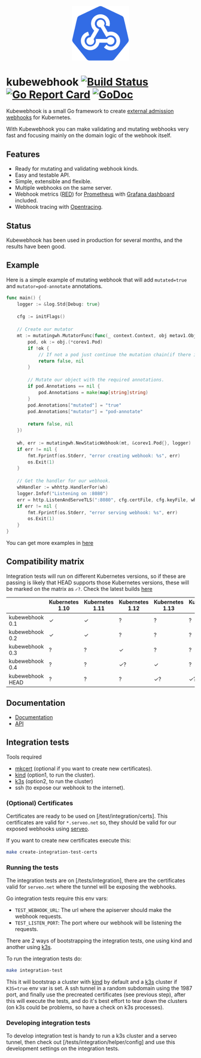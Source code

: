 <p align="center">
    <img src="logo/kubewebhook_logo@0,5x.png" width="30%" align="center" alt="kubewebhook">
</p>

# kubewebhook [![Build Status][travis-image]][travis-url] [![Go Report Card][goreport-image]][goreport-url] [![GoDoc][godoc-image]][godoc-url]

Kubewebhook is a small Go framework to create [external admission webhooks][aw-url] for Kubernetes.

With Kubewebhook you can make validating and mutating webhooks very fast and focusing mainly on the domain logic of the webhook itself.

## Features

- Ready for mutating and validating webhook kinds.
- Easy and testable API.
- Simple, extensible and flexible.
- Multiple webhooks on the same server.
- Webhook metrics ([RED][red-metrics-url]) for [Prometheus][prometheus-url] with [Grafana dashboard][grafana-dashboard] included.
- Webhook tracing with [Opentracing][opentracing-url].

## Status

Kubewebhook has been used in production for several months, and the results have been good.

## Example

Here is a simple example of mutating webhook that will add `mutated=true` and `mutator=pod-annotate` annotations.

```go
func main() {
    logger := &log.Std{Debug: true}

    cfg := initFlags()

    // Create our mutator
    mt := mutatingwh.MutatorFunc(func(_ context.Context, obj metav1.Object) (bool, error) {
        pod, ok := obj.(*corev1.Pod)
        if !ok {
            // If not a pod just continue the mutation chain(if there is one) and don't do nothing.
            return false, nil
        }

        // Mutate our object with the required annotations.
        if pod.Annotations == nil {
            pod.Annotations = make(map[string]string)
        }
        pod.Annotations["mutated"] = "true"
        pod.Annotations["mutator"] = "pod-annotate"

        return false, nil
    })

    wh, err := mutatingwh.NewStaticWebhook(mt, &corev1.Pod{}, logger)
    if err != nil {
        fmt.Fprintf(os.Stderr, "error creating webhook: %s", err)
        os.Exit(1)
    }

    // Get the handler for our webhook.
    whHandler := whhttp.HandlerFor(wh)
    logger.Infof("Listening on :8080")
    err = http.ListenAndServeTLS(":8080", cfg.certFile, cfg.keyFile, whHandler)
    if err != nil {
        fmt.Fprintf(os.Stderr, "error serving webhook: %s", err)
        os.Exit(1)
    }
}
```

You can get more examples in [here](examples)

## Compatibility matrix

Integration tests will run on different Kubernetes versions, so if these are passing is likely that HEAD supports those Kubernetes versions, these will be marked on the matrix as `✓?`. Check the latest builds [here][travis-url]

|                  | Kubernetes 1.10 | Kubernetes 1.11 | Kubernetes 1.12 | Kubernetes 1.13 | Kubernetes 1.14 |
| ---------------- | --------------- | --------------- | --------------- | --------------- | --------------- |
| kubewebhook 0.1  | ✓               | ✓               | ?               | ?               | ?               |
| kubewebhook 0.2  | ✓               | ✓               | ?               | ?               | ?               |
| kubewebhook 0.3  | ?               | ?               | ✓               | ?               | ?               |
| kubewebhook 0.4  | ?               | ?               | ✓?              | ✓               | ?               |
| kubewebhook HEAD | ?               | ?               | ?               | ✓?              | ✓?              |

## Documentation

- [Documentation][docs]
- [API][godoc-url]

## Integration tests

Tools required

- [mkcert] (optional if you want to create new certificates).
- [kind] (option1, to run the cluster).
- [k3s] (option2, to run the cluster)
- ssh (to expose our webhook to the internet).

### (Optional) Certificates

Certificates are ready to be used on [/test/integration/certs]. This certificates are valid for `*.serveo.net` so, they should be valid for our exposed webhooks using [serveo].

If you want to create new certificates execute this:

```bash
make create-integration-test-certs
```

### Running the tests

The integration tests are on [/tests/integration], there are the certificates valid for `serveo.net` where the tunnel will be exposing the webhooks.

Go integration tests require this env vars:

- `TEST_WEBHOOK_URL`: The url where the apiserver should make the webhook requests.
- `TEST_LISTEN_PORT`: The port where our webhook will be listening the requests.

There are 2 ways of bootstrapping the integration tests, one using kind and another using [k3s].

To run the integration tests do:

```bash
make integration-test
```

This it will bootstrap a cluster with [kind] by default and a [k3s] cluster if `K3S=true` env var is set. A ssh tunnel in a random subdomain using the 1987 port, and finally use the precreated certificates (see previous step), after this will execute the tests, and do it's best effort to tear down the clusters (on k3s could be problems, so have a check on k3s processes).

### Developing integration tests

To develop integration test is handy to run a k3s cluster and a serveo tunnel, then check out [/tests/integration/helper/config] and use this development settings on the integration tests.

[travis-image]: https://travis-ci.org/slok/kubewebhook.svg?branch=master
[travis-url]: https://travis-ci.org/slok/kubewebhook
[goreport-image]: https://goreportcard.com/badge/github.com/slok/kubewebhook
[goreport-url]: https://goreportcard.com/report/github.com/slok/kubewebhook
[godoc-image]: https://godoc.org/github.com/slok/kubewebhook?status.svg
[godoc-url]: https://godoc.org/github.com/slok/kubewebhook
[aw-url]: https://kubernetes.io/docs/reference/access-authn-authz/extensible-admission-controllers
[docs]: https://slok.github.io/kubewebhook/
[red-metrics-url]: https://www.weave.works/blog/the-red-method-key-metrics-for-microservices-architecture/
[prometheus-url]: https://prometheus.io/
[grafana-dashboard]: https://grafana.com/dashboards/7088
[opentracing-url]: http://opentracing.io
[mkcert]: https://github.com/FiloSottile/mkcert
[kind]: https://github.com/kubernetes-sigs/kind
[k3s]: https://k3s.io
[serveo]: https://serveo.net
